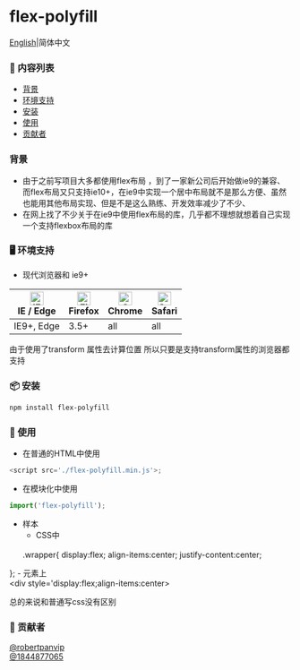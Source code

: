 # flex-polyfill
 [English](./README.md)|简体中文 
### 🔗 内容列表
- [背景](#背景)
- [环境支持](#-环境支持)
- [安装](#-安装)
- [使用](#-使用)
- [贡献者](#-贡献者)

### 背景
- 由于之前写项目大多都使用flex布局 ，到了一家新公司后开始做ie9的兼容、而flex布局又只支持ie10+，在ie9中实现一个居中布局就不是那么方便、虽然也能用其他布局实现、但是不是这么熟练、开发效率减少了不少、
- 在网上找了不少关于在ie9中使用flex布局的库，几乎都不理想就想着自己实现一个支持flexbox布局的库


### 🖥 环境支持
 - 现代浏览器和 ie9+

| [<img src="https://raw.githubusercontent.com/alrra/browser-logos/master/src/edge/edge_48x48.png" alt="IE / Edge" width="24px" height="24px" />](http://godban.github.io/browsers-support-badges/)<br>IE / Edge | [<img src="https://raw.githubusercontent.com/alrra/browser-logos/master/src/firefox/firefox_48x48.png" alt="Firefox" width="24px" height="24px" />](http://godban.github.io/browsers-support-badges/)<br>Firefox | [<img src="https://raw.githubusercontent.com/alrra/browser-logos/master/src/chrome/chrome_48x48.png" alt="Chrome" width="24px" height="24px" />](http://godban.github.io/browsers-support-badges/)<br>Chrome | [<img src="https://raw.githubusercontent.com/alrra/browser-logos/master/src/safari/safari_48x48.png" alt="Safari" width="24px" height="24px" />](http://godban.github.io/browsers-support-badges/)<br>Safari |
| --- | --- | --- | --- |
| IE9+, Edge | 3.5+ | all | all |

 由于使用了transform 属性去计算位置 所以只要是支持transform属性的浏览器都支持
### 📦 安装
```bash
npm install flex-polyfill
```
### 🔨 使用
- 在普通的HTML中使用
```javascript
<script src='./flex-polyfill.min.js'>;
```
- 在模块化中使用
```javascript
import('flex-polyfill');
```
- 样本
	- CSS中
	<br>
	.wrapper{     
		display:flex;
		align-items:center;
		justify-content:center;
};
	- 元素上
	<br>
	&lt;div style='display:flex;align-items:center&gt;
	<br>
	
总的来说和普通写css没有区别

### 🤝 贡献者
[@robertpanvip](https://github.com/robertpanvip)
<br>
[@1844877065](https://github.com/1844877065)
